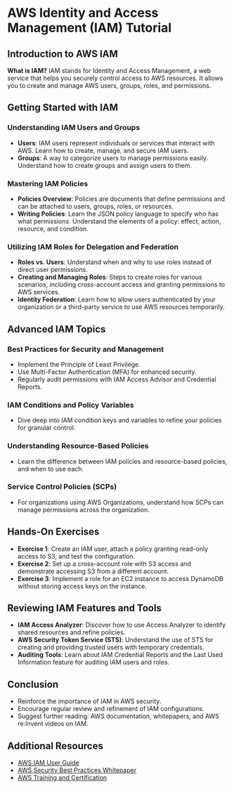 
# AWS Identity and Access Management (IAM) Tutorial

## Introduction to AWS IAM

**What is IAM?**
IAM stands for Identity and Access Management, a web service that helps you securely control access to AWS resources. It allows you to create and manage AWS users, groups, roles, and permissions.

## Getting Started with IAM

### Understanding IAM Users and Groups

- **Users**: IAM users represent individuals or services that interact with AWS. Learn how to create, manage, and secure IAM users.
- **Groups**: A way to categorize users to manage permissions easily. Understand how to create groups and assign users to them.

### Mastering IAM Policies

- **Policies Overview**: Policies are documents that define permissions and can be attached to users, groups, roles, or resources.
- **Writing Policies**: Learn the JSON policy language to specify who has what permissions. Understand the elements of a policy: effect, action, resource, and condition.

### Utilizing IAM Roles for Delegation and Federation

- **Roles vs. Users**: Understand when and why to use roles instead of direct user permissions.
- **Creating and Managing Roles**: Steps to create roles for various scenarios, including cross-account access and granting permissions to AWS services.
- **Identity Federation**: Learn how to allow users authenticated by your organization or a third-party service to use AWS resources temporarily.

## Advanced IAM Topics

### Best Practices for Security and Management

- Implement the Principle of Least Privilege.
- Use Multi-Factor Authentication (MFA) for enhanced security.
- Regularly audit permissions with IAM Access Advisor and Credential Reports.

### IAM Conditions and Policy Variables

- Dive deep into IAM condition keys and variables to refine your policies for granular control.

### Understanding Resource-Based Policies

- Learn the difference between IAM policies and resource-based policies, and when to use each.

### Service Control Policies (SCPs)

- For organizations using AWS Organizations, understand how SCPs can manage permissions across the organization.

## Hands-On Exercises

- **Exercise 1**: Create an IAM user, attach a policy granting read-only access to S3, and test the configuration.
- **Exercise 2**: Set up a cross-account role with S3 access and demonstrate accessing S3 from a different account.
- **Exercise 3**: Implement a role for an EC2 instance to access DynamoDB without storing access keys on the instance.

## Reviewing IAM Features and Tools

- **IAM Access Analyzer**: Discover how to use Access Analyzer to identify shared resources and refine policies.
- **AWS Security Token Service (STS)**: Understand the use of STS for creating and providing trusted users with temporary credentials.
- **Auditing Tools**: Learn about IAM Credential Reports and the Last Used Information feature for auditing IAM users and roles.

## Conclusion

- Reinforce the importance of IAM in AWS security.
- Encourage regular review and refinement of IAM configurations.
- Suggest further reading: AWS documentation, whitepapers, and AWS re:Invent videos on IAM.

## Additional Resources

- [AWS IAM User Guide](https://docs.aws.amazon.com/IAM/latest/UserGuide/)
- [AWS Security Best Practices Whitepaper](https://aws.amazon.com/whitepapers/security-best-practices/)
- [AWS Training and Certification](https://aws.amazon.com/training/)
